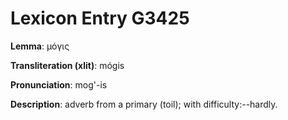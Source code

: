# Lexicon Entry G3425

**Lemma**: μόγις

**Transliteration (xlit)**: mógis

**Pronunciation**: mog'-is

**Description**:
adverb from a primary  (toil); with difficulty:--hardly.
